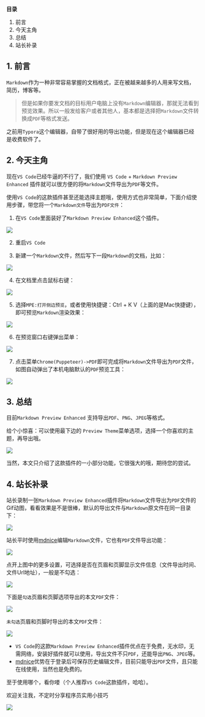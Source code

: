 **目录**

1. 前言
2. 今天主角
3. 总结
4. 站长补录

## 1. 前言

`Markdown`作为一种非常容易掌握的文档格式，正在被越来越多的人用来写文档，简历，博客等。

>但是如果你要发文档的目标用户电脑上没有`Markdown`编辑器，那就无法看到预览效果。所以一般发给客户或者其他人，基本都是选择把`Markdown`文件转换成`PDF`等格式发送。

之前用`Typora`这个编辑器，自带了很好用的导出功能，但是现在这个编辑器已经是收费软件了。

## 2. 今天主角

现在`VS Code`已经牛逼的不行了，我们使用 `VS Code` + `Markdown Preview Enhanced` 插件就可以很方便的将`Markdown`文件导出为`PDF`等文件。

使用`VS Code`的这款插件甚至还能选择主题哦，使用方式也非常简单，下面介绍使用步骤，带您将一个`Markdown文件`导出为`PDF文件`：

1. 在`VS Code`里面装好了`Markdown Preview Enhanced`这个插件。

![](https://lequ.co/2022/05/2401.png)

2. 重启`VS Code`

3. 新建一个`Markdown`文件，然后写下一段`Markdown`的文档，比如：

![](https://lequ.co/2022/05/2402.png)

4. 在文档里点击鼠标右键：

![](https://lequ.co/2022/05/2403.png)

5. 选择`MPE:打开侧边预览`，或者使用快捷键：Ctrl + K V（上面的是Mac快捷键），即可预览`Markdown`渲染效果：

![](https://lequ.co/2022/05/2404.png)

6. 在预览窗口右键弹出菜单：

![](https://lequ.co/2022/05/2405.png)

7. 点击菜单`Chrome(Puppeteer)->PDF`即可完成将`Markdown`文件导出为`PDF`文件，如图自动弹出了本机电脑默认的`PDF`预览工具：

![](https://lequ.co/2022/05/2406.png)

## 3. 总结

目前`Markdown Preview Enhanced` 支持导出`PDF`、`PNG`、`JPEG`等格式。

给个小惊喜：可以使用最下边的 `Preview Theme`菜单选项，选择一个你喜欢的主题，再导出哦。

![](https://lequ.co/2022/05/2413.gif)

当然，本文只介绍了这款插件的一小部分功能，它很强大的哦，期待您的尝试。

## 4. 站长补录

站长录制一张`Markdown Preview Enhanced`插件将`Markdown`文件导出为`PDF`文件的Gif动图，看看效果是不是很棒，默认的导出文件与`Markdown`原文件在同一目录下：

![](https://lequ.co/2022/05/2408.gif)

站长平时使用[mdnice](https://mdnice.com/)编辑`Markdown`文件，它也有`PDF`文件导出功能：

![](https://lequ.co/2022/05/2409.gif)

点开上图中的更多设置，可选择是否在页眉和页脚显示文件信息（文件导出时间、文件Url地址），一般是不勾选：

![](https://lequ.co/2022/05/2411.png)

下面是`勾选`页眉和页脚选项导出的本文`PDF`文件：

![](https://lequ.co/2022/05/2410.png)

`未勾选`页眉和页脚时导出的本文`PDF`文件：

![](https://lequ.co/2022/05/2412.png)

- `VS Code`的这款`Markdown Preview Enhanced`插件优点在于免费，无水印，无需网络，安装好插件就可以使用，导出文件不只`PDF`，还能导出`PNG`、`JPEG`等。
- [mdnice](https://mdnice.com/)优势在于登录后可保存历史编辑文件，目前只能导出`PDF`文件，且只能在线使用，当然也是免费的。

至于使用哪个，看你喽（个人推荐`VS Code`这款插件，哈哈）。

欢迎关注我，不定时分享程序员实用小技巧

![](https://lequ.co/2022/05/2407.jpg)